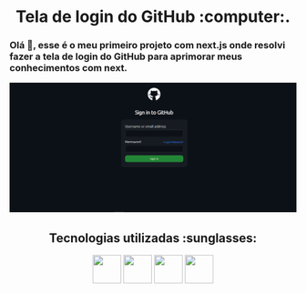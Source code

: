  <h1 align="center">Tela de login do GitHub :computer:.</h1>
 
### Olá :wave:, esse é o meu primeiro projeto com next.js onde resolvi fazer a tela de login do GitHub para aprimorar meus conhecimentos com next.  

<img src="public/Captura de tela .png"/>

<div style="display: inline_block ;" align="center" >
 <h2> Tecnologias utilizadas :sunglasses:</h2>
  <img width="50" height="50" align="center"  src="https://cdn.jsdelivr.net/gh/devicons/devicon/icons/typescript/typescript-original.svg" />
  
  <img width="50" height="50" align="center"  src="https://encrypted-tbn0.gstatic.com/images?q=tbn:ANd9GcQ_AjvtgRN8bmNL9LuEWcuzst00FdtzIg5zOqlne6BNXiFE78056f7PVx95kKdko-oZowc&usqp=CAU" />
  
  <img width="50" height="50" align="center" src="https://cdn.jsdelivr.net/gh/devicons/devicon/icons/css3/css3-original.svg" />
  
  <img width="50" height="50" align="center" src="https://cdn.jsdelivr.net/gh/devicons/devicon/icons/html5/html5-original.svg" />
          
          
</div>
